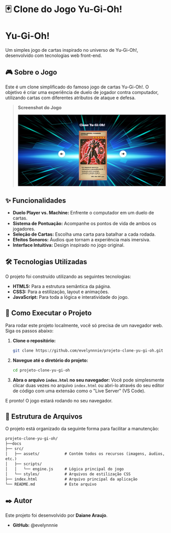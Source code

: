 # 🃏 Clone do Jogo Yu-Gi-Oh!

# Yu-Gi-Oh!

Um simples jogo de cartas inspirado no universo de Yu-Gi-Oh!, desenvolvido com tecnologias web front-end.

## 🎮 Sobre o Jogo

Este é um clone simplificado do famoso jogo de cartas Yu-Gi-Oh!. O objetivo é criar uma experiência de duelo de jogador contra computador, utilizando cartas com diferentes atributos de ataque e defesa.

> **Screenshot do Jogo**
> 
> ![Screenshot do Jogo](./docs/screenshot.png)

## ✨ Funcionalidades

-   **Duelo Player vs. Machine:** Enfrente o computador em um duelo de cartas.
-   **Sistema de Pontuação:** Acompanhe os pontos de vida de ambos os jogadores.
-   **Seleção de Cartas:** Escolha uma carta para batalhar a cada rodada.
-   **Efeitos Sonoros:** Áudios que tornam a experiência mais imersiva.
-   **Interface Intuitiva:** Design inspirado no jogo original.

## 🛠️ Tecnologias Utilizadas

O projeto foi construído utilizando as seguintes tecnologias:

-   **HTML5:** Para a estrutura semântica da página.
-   **CSS3:** Para a estilização, layout e animações.
-   **JavaScript:** Para toda a lógica e interatividade do jogo.

## 🚀 Como Executar o Projeto

Para rodar este projeto localmente, você só precisa de um navegador web. Siga os passos abaixo:

1.  **Clone o repositório:**
    ```bash
    git clone https://github.com/evelynnnie/projeto-clone-yu-gi-oh.git
    ```

2.  **Navegue até o diretório do projeto:**
    ```bash
    cd projeto-clone-yu-gi-oh
    ```

3.  **Abra o arquivo `index.html` no seu navegador:**
    Você pode simplesmente clicar duas vezes no arquivo `index.html` ou abri-lo através do seu editor de código com uma extensão como o "Live Server" (VS Code).

E pronto! O jogo estará rodando no seu navegador.

## 📂 Estrutura de Arquivos

O projeto está organizado da seguinte forma para facilitar a manutenção:

```
projeto-clone-yu-gi-oh/
├──docs
├── src/
│   ├── assets/           # Contém todos os recursos (imagens, áudios, etc.)
│   ├── scripts/
│   │   └── engine.js     # Lógica principal do jogo
│   └── styles/           # Arquivos de estilização CSS
├── index.html            # Arquivo principal da aplicação
└── README.md             # Este arquivo
```

## ✒️ Autor

Este projeto foi desenvolvido por **Daiane Araujo**.

-   **GitHub:** @evelynnnie
